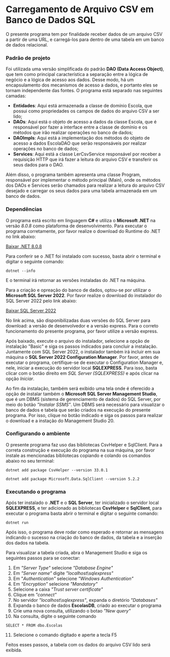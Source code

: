 # Carregamento de Arquivo CSV em Banco de Dados SQL

O presente programa tem por finalidade receber dados de um arquivo CSV a partir de uma URL, e carregá-los para dentro de uma tabela em um banco de dados relacional.

### Padrão de projeto
Foi utilizada uma versão simplificada do padrão **DAO (Data Access Object)**, que tem como principal característica a separação entre a lógica de negócio e a lógica de acesso aos dados. Desse modo, há um encapsulamento dos mecanismos de acesso a dados, e portanto eles se tornam independente das fontes.
O programa está separado nas seguintes camadas:
- **Entidades**: Aqui está armazenada a classe de domínio Escola, que possui como propriedades os campos de dados do arquivo CSV a ser lido;
- **DAOs**: Aqui está o objeto de acesso a dados da classe Escola, que é responsável por fazer a interface entre a classe de domínio e os métodos que irão realizar operações no banco de dados;
- **DAOImpls**: Aqui está a implementação dos métodos do objeto de acesso a dados EscolaDAO que serão responsáveis por realizar operações no banco de dados;
- **Services**: Aqui está a classe LerCsvService responsável por receber a requisição HTTP que irá fazer a leitura do arquivo CSV e transferir os seus dados para o DAO.

Além disso, o programa também apresenta uma classe  Program, responsável por implementar o método principal (Main), onde os métodos dos DAOs e Services serão chamados para realizar a leitura do arquivo CSV desejado e carregar os seus dados para uma tabela armazenada em um banco de dados.

### Dependências
O programa está escrito em linguagem **C#** e utiliza o **Microsoft .NET** na versão *8.0.8* como plataforma de desenvolvimento. Para executar o programa corretamente, por favor realize o download do Runtime do .NET no link abaixo:

[Baixar .NET 8.0.8](https://dotnet.microsoft.com/pt-br/download/dotnet/8.0)

Para conferir se o .NET foi instalado com sucesso, basta abrir o terminal e digitar o seguinte comando:

``dotnet --info``

E o terminal irá retornar as versões instaladas do .NET na máquina.

Para a criação e opreação do banco de dados, optou-se por utilizar o **Microsoft SQL Server 2022**. Por favor realize o download do instalador do SQL Server 2022 pelo link abaixo:

[Baixar SQL Server 2022](https://www.microsoft.com/pt-br/sql-server/sql-server-downloads)

No link acima, são disponibilizadas duas versões do SQL Server para download: a versão de desenvolvedor e a versão express. Para o correto funcionamento do presente programa, por favor utilize a versão express.


Após baixado, execute o arquivo do instalador, selecione a opção de instalação "Basic" e siga os passos indicados para concluir a instalação. Juntamente com SQL Server 2022, o instalador também irá incluir em sua máquina o **SQL Server 2022 Configuration Manager**. Por favor, antes de executar o programa, certifique-se de executar o Configuration Manager e, nele, iniciar a execução do servidor local **SQLEXPRESS**. Para isso, basta clicar com o botão direito em *SQL Server (SQLEXPRESS)* e após clicar na opção *Iniciar*.


Ao fim da instalação, também será exibido uma tela onde é oferecido a opção de instalar também o **Microsoft SQL Server Management Studio**, que é um DBMS (sistema de gerenciamento de dados) do SQL Server, por meio do botão *"Instalar SSMS"*. Um DBMS será necessário para visualizar o banco de dados e tabela que serão criados na execução do presente programa. Por isso, clique no botão indicado e siga os passos para realizar o download e a instação do Management Studio 20.


### Configurando o ambiente
O presente programa faz uso das bibliotecas CsvHelper e SqlClient. Para a correta construção e execução do programa na sua máquina, por favor instale as mencionadas bibliotecas copiando e colando os comandos abaixo no seu terminal:

``dotnet add package CsvHelper --version 33.0.1``

``dotnet add package Microsoft.Data.SqlClient --version 5.2.2``

### Executando o programa
Após ter instalado o **.NET** e o **SQL Server**, ter inicializado o servidor local **SQLEXPRESS**, e ter adicionado as bibliotecas **CsvHelper** e **SqlClient**, para executar o programa basta abrir o terminal e digitar o seguinte comando: 

``dotnet run``

Após isso, o programa deve rodar como esperado e retornar as mensagens indicando o sucesso na criação do banco de dados, da tabela e a inserção dos dados na tabela.

Para visualizar a tabela criada, abra o Management Studio e siga os seguintes passos para se conectar:

1. Em *"Server Type"* selecione *"Database Engine"*
2. Em *"Server name"* digite *"localhost\sqlexpress"*
3. Em "*Authentication"* selecione *"Windows Authentication"*
4. Em *"Encryption"* selecione *"Mandatory"*
5. Selecione a caixa *"Trust server certificate"*
6. Clique em *"connect"*
7. No servidor *"localhost\sqlexpress"*, expanda o diretório *"Databases"*
8. Expanda o banco de dados **EscolasDB**, criado ao executar o programa
9. Crie uma nova consulta, utilizando o botao *"New query"*
10. Na consulta, digite o seguinte comando

``SELECT * FROM dbo.Escolas``

11. Selecione o comando digitado e aperte a tecla F5

Feitos esses passos, a tabela com os dados do arquivo CSV lido será exibida.